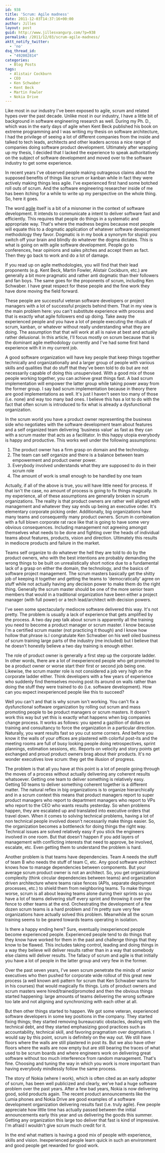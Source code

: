 ```yaml
---
id: 938
title: 'Scrum: Agile madness'
date: 2011-12-03T14:37:16+00:00
author: Jilles
layout: post
guid: http://www.jillesvangurp.com/?p=938
permalink: /2011/12/03/scrum-agile-madness/
aktt_notify_twitter:
  - 'no'
dsq_thread_id:
  - "492002814"
categories:
  - Blog Posts
tags:
  - Alistair Cockburn
  - CEO
  - Ken Schwaber
  - Kent Beck
  - Martin Fowler
  - Nokia Drive
---
```

Like most in our industry I've been exposed to agile, scrum and related hypes over the past decade. Unlike most in our industry, I have a little bit of background in software engineering research as well. During my Ph. D., which was in the early days of agile when Kent Beck published his book on extreme programming and I was writing my thesis on software architecture, I had the privilege of seeing a lot of different companies from the inside and talked to tech leads, architects and other leaders across a nice range of companies doing software product development. Ultimately after wrapping up my thesis, I decided that I lacked the experience to speak authoritatively on the subject of software development and moved over to the software industry to get some experience.

<!--more-->

In recent years I've observed people making outrageous claims about the supposed benefits of things like scrum or kanban while in fact they were actively making things less agile. I've experienced first hand some botched roll outs of scrum. And the software engineering researcher inside of me has been itching for a while to write up my perspective on the whole thing. So, here it goes.

The word [agile](http://www.merriam-webster.com/dictionary/agile) itself is a bit of a misnomer in the context of software development. It intends to communicate a intent to deliver software fast and efficiently. This requires that people do things in a systematic and appropriate way. That's where the madness begins because most people will equate this to a dogmatic application of whatever software development methodology they favor. Dogmatic is in my book a synonym for stupid: you switch off your brain and blindly do whatever the dogma dictates. This is what is going on with agile software development. People go to conferences, hear opinions and sales pitches and accept them as fact. Then they go back to work and do a lot of damage.

If you read up on agile methodologies, you will find that their lead proponents (e.g. Kent Beck, Martin Fowler, Alistair Cockburn, etc.) are generally a bit more pragmatic and rather anti dogmatic than their followers and fan boys. The same goes for the proponents of scrum, including Ken Schwaber. I have great respect for these people and the fine work they have done moving the field forward.

These people are successful veteran software developers or project managers with a lot of successful projects behind them. That in my view is the main problem here: you can't substitute experience with process and that is exactly what agile followers end up doing. Take away the experienced people and you have a lot of people executing the rituals of scrum, kanban, or whatever without really understanding what they are doing. The assumption that that will work at all is naive at best and actually rather delusional. In this article, I'll focus mostly on scrum because that is the dominant agile methodology currently and I've had some first hand experience with it in my current job.

A good software organization will have key people that keep things together technically and organizationally and a larger group of people with various skills and qualities that do stuff that they've been told to do but are not necessarily capable of doing this unsupervised. With a good mix of those people working together, you can achieve great things fast. A bad scrum implementation will empower the latter group while taking power away from the former group. I say bad scrum implementation because in theory there are good implementations as well. It's just I haven't seen too many of those (i.e. none) and way too many bad ones. I believe this has a lot to do with the fact that often scrum is introduced to fix what is already a dysfunctional organization.

In the scrum world you have a product owner representing the business side who negotiates with the software development team about features and a self organized team delivering 'business value' as fast as they can with a scrum master that acts as a facilitator. In this happy utopia everybody is happy and productive. This works well under the following assumptions:

1. The product owner has a firm grasp on domain and the technology.
1. The team can self organize and there is a balance between team empowerment and product owner power.
1. Everybody involved understands what they are supposed to do in their scrum role
1. The amount of work is small enough to be handled by one team

Actually, if all of the above is true, you will have little need for process. If that isn't the case, no amount of process is going to fix things magically. In my experience, all of these assumptions are generally broken in scrum organizations. The reality is that product owners are rather well aligned with management and whatever they say ends up being an executive order. It's elementary corporate picking order. Additionally, big organizations have many teams and consequently many product owners. Scrum in combination with a full blown corporate rat race like that is going to have some very obvious consequences. Including management not agreeing amongst themselves what needs to be done and fighting over the heads of individual teams about features, products, vision and direction. Ultimately this results in mediocre products and failure in the market.

Teams self organize to do whatever the hell they are told to do by the product owners, who with the best intentions are probably demanding the wrong things to be built on unrealistically short notice due to a fundamental lack of a grasp on either the domain, the technology, and the basics of software project management. The scrum masters basically get the shitty job of keeping it together and getting the teams to 'democratically' agree on stuff while not actually having any decision power to make them do the right thing. Generally the scrum master should be one of the more senior team members that would in a traditional organization have been either a project manager (with full power) or a tech lead/architect with decision powers.

I've seen some spectacularly mediocre software delivered this way. It's not pretty. The problem is usually a lack of experience that gets amplified by the process. A two day pep talk about scrum is apparently all the training you need to become a product manager or scrum master. I know because I'm a certified scrum master (not practicing it though) and I know how hollow that phrase is.I congratulate Ken Schwaber on his well oiled business of scrum training large parts of the industry (me included) but I believe that he doesn't honestly believe a two day training is enough either.

The role of product owner is generally a first step up the corporate ladder. In other words, there are a lot of inexperienced people who get promoted to be a product owner or worse start their first or second job being one. Likewise, the scrum master role is not considered a job very high on the corporate ladder either. Think developers with a few years of experience who suddenly find themselves moving post its around on walls rather than doing the stuff they were trained to do (i.e. software development). How can you expect inexperienced people like this to succeed?

Well you can't and that is why scrum isn't working. You can't fix a dysfunctional software organization by rolling out scrum and mass promoting people to be product managers or scrum masters. It doesn't work this way but yet this is exactly what happens when big companies change process. It works as follows: you spend a gazillion of dollars on training and consultancy to force the organization in a particular direction. Naturally, you want results fast so you cut some corners. And before you know it the walls of your offices are plastered with colorful post-its and the meeting rooms are full of busy looking people doing retrospectives, sprint plannings, estimation sessions, etc. Reports on velocity and story points get exchanged and proud product owners brag about their products. It's no wonder executives love scrum: they get the illusion of progress.

The problem is that all you have at this point is a lot of people going through the moves of a process without actually delivering any coherent results whatsoever. Getting one team to deliver something is relatively easy. Getting 50 teams to deliver something coherent together is a different matter. The natural reflex in big organizations is to organize hierarchically and in a scrum context this means that product managers report to super product managers who report to department managers who report to VPs who report to the CEO who wants results yesterday. So when problems happen, they are escalated up and translated into executive orders that travel down. When it comes to solving technical problems, having a lot of non technical people involved doesn't necessarily make things easier. So, the organization becomes a bottleneck for doing things the right way. Technical issues are solved relatively easy if you stick the engineers involved in one room. But that doesn't happen if you add layers of management with conflicting interests that need to approve, be involved, escalate, etc. Even getting them to understand the problem is hard.

Another problem is that teams have dependencies. Team A needs the stuff of team B who needs the stuff of team C, etc. Any good software architect knows how to manage dependencies between components. But your average scrum product owner is not an architect. So, you get organizational complexity (think circular dependencies between teams) and organization driven architecture where teams raise fences (APIs, separate deployment processes, etc.) to shield them from neighboring teams. To make things worse, scrum is all about leaving teams alone during their sprints so you have a lot of teams delivering stuff every sprint and throwing it over the fence to other teams at the end. Orchestrating the development of a few dozen scrum teams is a hard problem and I'm pretty sure very few organizations have actually solved this problem. Meanwhile all the scrum training seems to be geared towards teams operating in isolation.

Is there a happy ending here? Sure, eventually inexperienced people become experienced people. Experienced people tend to do things that they know have worked for them in the past and challenge things that they know to be flawed. This includes taking control, leading and doing things in a way they believe will deliver results rather than in a way that somebody else claims will deliver results. The fallacy of scrum and agile is that initially you have a lot of people in the latter group and very few in the former.

Over the past seven years, I've seen scrum penetrate the minds of senior executives who then pushed for corporate wide rollout of this great new process (a well known anti pattern for scrum that Ken Schwaber warns for in his courses) that would magically fix things. Lots of product owners and scrum masters were hired/trained/promoted and then the obvious things started happening: large amounts of teams delivering the wrong software too late and not aligning and synchronizing with each other at all.

But then other things started to happen. We got some veteran, experienced software developers in some key positions in the company. They started fixing things; they started removing bureaucratic obstacles, dealing with the technical debt, and they started emphasizing good practices such as accountability, technical skill, and favoring pragmatism over dogmatism. I would say by this point, scrum is definitely on the way out. We still have floors where the walls are still plastered in post its. But we also have other floors where the walls are now empty but are still bearing the traces of what used to be scrum boards and where engineers work on delivering great software without too much interference from random management. That's fine. Choosing and tuning the way in which you work is more important than having everybody mindlessly follow the same process.

The story of Nokia (where I work), which is often cited as an early adopter of scrum, has been well publicized and clearly, we've had a huge software problem over the past years. After a few bad years, Nokia is now delivering good, solid products again. The recent product announcements like the Lumia phones and Nokia Drive are good examples of a software development organization delivering results fast (i.e. truly agile). Few people appreciate how little time has actually passed between the initial announcements early this year and us delivering the goods this summer. Getting any organization this large too deliver that fast is kind of impressive. I'm afraid I wouldn't give scrum much credit for it.

In the end what matters is having a good mix of people with experience, skills and vision. Inexperienced people learn quick in such an environment and good people get rewarded for good work.